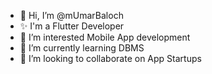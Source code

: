 - 👋 Hi, I’m @mUmarBaloch
- ✨ I'm a Flutter Developer
- 👀 I’m interested Mobile App development
- 🌱 I’m currently learning DBMS
- 💞️ I’m looking to collaborate on App Startups

<!---
mUmarBaloch/mUmarBaloch is a ✨ special ✨ repository because its `README.md` (this file) appears on your GitHub profile.
You can click the Preview link to take a look at your changes.
--->
